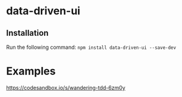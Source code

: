 # data-driven-ui

## Installation
Run the following command:
`npm install data-driven-ui --save-dev`

# Examples
https://codesandbox.io/s/wandering-tdd-6zm0y
